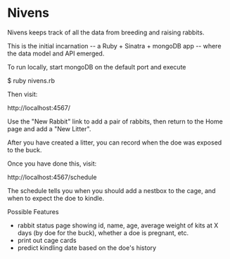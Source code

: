 Nivens
======

Nivens keeps track of all the data from breeding and raising rabbits.

This is the initial incarnation -- a Ruby + Sinatra + mongoDB app -- where the data model and API emerged.

To run locally, start mongoDB on the default port and execute

$ ruby nivens.rb

Then visit:

http://localhost:4567/

Use the "New Rabbit" link to add a pair of rabbits, then return to the Home page and add a "New Litter".

After you have created a litter, you can record when the doe was exposed to the buck.

Once you have done this, visit:

http://localhost:4567/schedule

The schedule tells you when you should add a nestbox to the cage, and when to expect the doe to kindle.

Possible Features

- rabbit status page showing id, name, age, average weight of kits at X days (by doe for the buck), whether a doe is pregnant, etc.
- print out cage cards
- predict kindling date based on the doe's history
